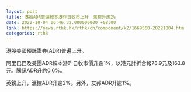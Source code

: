 ```yaml
---
layout: post
title: 港股ADR普遍較本港昨日收市上升　滙控升逾2%
date: 2022-10-04 06:46:32.000000000 +08:00
link: https://news.rthk.hk/rthk/ch/component/k2/1669560-20221004.htm
categories: rthk
---
```


港股美國預託證券(ADR)普遍上升。

阿里巴巴及美團ADR較本港昨日收市價升逾1%，以港元計折合報78.9元及163.8元。騰訊ADR升約0.6%。

英鎊上升，滙控ADR升逾2%。另外，友邦ADR升逾1%。
